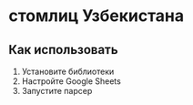 # стомлиц Узбекистана

## Как использовать

1. Установите библиотеки
2. Настройте Google Sheets
3. Запустите парсер
